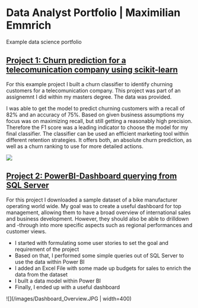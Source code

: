 # Data Analyst Portfolio | Maximilian Emmrich
Example data science portfolio

## [Project 1: Churn prediction for a telecomunication company using scikit-learn]( https://github.com/maxemmrich/Churn_Prediction/blob/main/2021-02-02_Customer_Churn_Code_final.ipynb) 
For this example project I built a churn classifier to identify churning customers for a telecomunication company. This project was part of an assignemnt I did within my masters degree. The data was provided. 

I was able to get the model to predict churning customers with a recall of 82% and an accuracy of 75%. Based on given business assumptions my focus was on maximizing recall, but still getting a reasonably high precision. Therefore the F1 score was a leading indicator to choose the model for my final classifier. The classifier can be used an efficient marketing tool within different retention strategies. It offers both, an absolute churn prediction, as well as a churn ranking to use for more detailed actions.

![](/images/curn_pic.JPG)

## [Project 2: PowerBI-Dashboard querying from SQL Server](https://maxemmrich.github.io/PowerBI_Dashboard/) 
For this project I downloaded a sample dataset of a bike manufacturer operating world wide. My goal was to create a useful dashboard for top management, allowing them to have a broad overview of international sales and business development. However, they should also be able to drilldown and -through into more specific aspects such as regional performances and customer views. 
* I started with formulating some user stories to set the goal and requirement of the project
* Based on that, I performed some simple queries out of SQL Server to use the data within Power BI
* I added an Excel File with some made up budgets for sales to enrich the data from the dataset
* I built a data model within Power BI
* Finally, I ended up with a useful dashboard 

![](/images/Dashboard_Overview.JPG | width=400)

